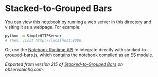 # Stacked-to-Grouped Bars

You can view this notebook by running a web server in this directory and
visiting it as a webpage. For example:

```sh
python -m SimpleHTTPServer
# Then, visit http://localhost:8000.
```

Or, use the [Notebook Runtime API](https://github.com/observablehq/notebook-runtime) to
integrate directly with stacked-to-grouped-bars.js, which contains the notebook compiled as an
ES module.

*Exported from version 215 of [Stacked-to-Grouped Bars](https://observablehq.com/@mbostock/stacked-to-grouped-bars) on observablehq.com.*